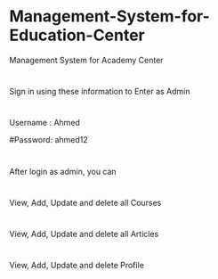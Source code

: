 # Management-System-for-Education-Center
Management System for Academy Center
#
Sign in using these information to Enter as Admin
#
Username : Ahmed

#Password: ahmed12
#
After login as admin, you can
# 
View, Add, Update and delete all Courses
#
View, Add, Update and delete all Articles
#
View, Add, Update and delete Profile
